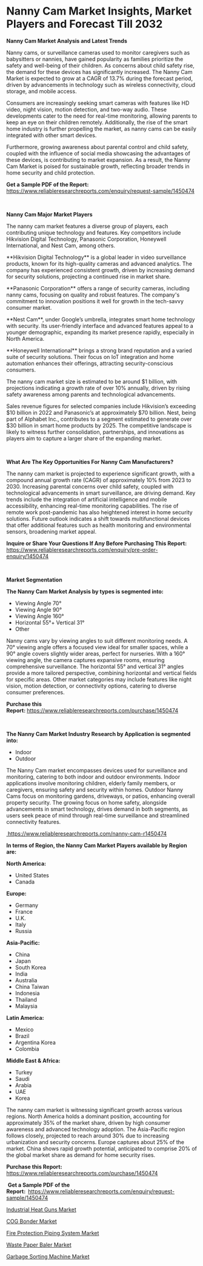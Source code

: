 <p><h1>Nanny Cam Market Insights, Market Players and Forecast Till 2032</h1></p><p><strong>Nanny Cam Market Analysis and Latest Trends</strong></p>
<p><p>Nanny cams, or surveillance cameras used to monitor caregivers such as babysitters or nannies, have gained popularity as families prioritize the safety and well-being of their children. As concerns about child safety rise, the demand for these devices has significantly increased. The Nanny Cam Market is expected to grow at a CAGR of 13.7% during the forecast period, driven by advancements in technology such as wireless connectivity, cloud storage, and mobile access. </p><p>Consumers are increasingly seeking smart cameras with features like HD video, night vision, motion detection, and two-way audio. These developments cater to the need for real-time monitoring, allowing parents to keep an eye on their children remotely. Additionally, the rise of the smart home industry is further propelling the market, as nanny cams can be easily integrated with other smart devices.</p><p>Furthermore, growing awareness about parental control and child safety, coupled with the influence of social media showcasing the advantages of these devices, is contributing to market expansion. As a result, the Nanny Cam Market is poised for sustainable growth, reflecting broader trends in home security and child protection.</p></p>
<p><strong>Get a Sample PDF of the Report:&nbsp;</strong> <a href="https://www.reliableresearchreports.com/enquiry/request-sample/1450474?utm_campaign=31&utm_medium=2&utm_source=Github&utm_content=ia&utm_term=11042025&utm_id=nanny-cam">https://www.reliableresearchreports.com/enquiry/request-sample/1450474</a></p>
<p>&nbsp;</p>
<p><strong>Nanny Cam Major Market Players</strong></p>
<p><p>The nanny cam market features a diverse group of players, each contributing unique technology and features. Key competitors include Hikvision Digital Technology, Panasonic Corporation, Honeywell International, and Nest Cam, among others. </p><p>**Hikvision Digital Technology** is a global leader in video surveillance products, known for its high-quality cameras and advanced analytics. The company has experienced consistent growth, driven by increasing demand for security solutions, projecting a continued rise in market share.</p><p>**Panasonic Corporation** offers a range of security cameras, including nanny cams, focusing on quality and robust features. The company's commitment to innovation positions it well for growth in the tech-savvy consumer market.</p><p>**Nest Cam**, under Google’s umbrella, integrates smart home technology with security. Its user-friendly interface and advanced features appeal to a younger demographic, expanding its market presence rapidly, especially in North America.</p><p>**Honeywell International** brings a strong brand reputation and a varied suite of security solutions. Their focus on IoT integration and home automation enhances their offerings, attracting security-conscious consumers.</p><p>The nanny cam market size is estimated to be around $1 billion, with projections indicating a growth rate of over 10% annually, driven by rising safety awareness among parents and technological advancements. </p><p>Sales revenue figures for selected companies include Hikvision’s exceeding $10 billion in 2022 and Panasonic’s at approximately $70 billion. Nest, being part of Alphabet Inc., contributes to a segment estimated to generate over $30 billion in smart home products by 2025. The competitive landscape is likely to witness further consolidation, partnerships, and innovations as players aim to capture a larger share of the expanding market.</p></p>
<p>&nbsp;</p>
<p><strong>What Are The Key Opportunities For Nanny Cam Manufacturers?</strong></p>
<p><p>The nanny cam market is projected to experience significant growth, with a compound annual growth rate (CAGR) of approximately 10% from 2023 to 2030. Increasing parental concerns over child safety, coupled with technological advancements in smart surveillance, are driving demand. Key trends include the integration of artificial intelligence and mobile accessibility, enhancing real-time monitoring capabilities. The rise of remote work post-pandemic has also heightened interest in home security solutions. Future outlook indicates a shift towards multifunctional devices that offer additional features such as health monitoring and environmental sensors, broadening market appeal.</p></p>
<p><strong>Inquire or Share Your Questions If Any Before Purchasing This Report:</strong> <a href="https://www.reliableresearchreports.com/enquiry/pre-order-enquiry/1450474?utm_campaign=31&utm_medium=2&utm_source=Github&utm_content=ia&utm_term=11042025&utm_id=nanny-cam">https://www.reliableresearchreports.com/enquiry/pre-order-enquiry/1450474</a></p>
<p>&nbsp;</p>
<p><strong>Market Segmentation</strong></p>
<p><strong>The Nanny Cam Market Analysis by types is segmented into:</strong></p>
<p><ul><li>Viewing Angle 70°</li><li>Viewing Angle 90°</li><li>Viewing Angle 160°</li><li>Horizontal 55°+ Vertical 31°</li><li>Other</li></ul></p>
<p><p>Nanny cams vary by viewing angles to suit different monitoring needs. A 70° viewing angle offers a focused view ideal for smaller spaces, while a 90° angle covers slightly wider areas, perfect for nurseries. With a 160° viewing angle, the camera captures expansive rooms, ensuring comprehensive surveillance. The horizontal 55° and vertical 31° angles provide a more tailored perspective, combining horizontal and vertical fields for specific areas. Other market categories may include features like night vision, motion detection, or connectivity options, catering to diverse consumer preferences.</p></p>
<p><strong>Purchase this Report:&nbsp;</strong><a href="https://www.reliableresearchreports.com/purchase/1450474?utm_campaign=31&utm_medium=2&utm_source=Github&utm_content=ia&utm_term=11042025&utm_id=nanny-cam">https://www.reliableresearchreports.com/purchase/1450474</a></p>
<p>&nbsp;</p>
<p><strong>The Nanny Cam Market Industry Research by Application is segmented into:</strong></p>
<p><ul><li>Indoor</li><li>Outdoor</li></ul></p>
<p><p>The Nanny Cam market encompasses devices used for surveillance and monitoring, catering to both indoor and outdoor environments. Indoor applications involve monitoring children, elderly family members, or caregivers, ensuring safety and security within homes. Outdoor Nanny Cams focus on monitoring gardens, driveways, or patios, enhancing overall property security. The growing focus on home safety, alongside advancements in smart technology, drives demand in both segments, as users seek peace of mind through real-time surveillance and streamlined connectivity features.</p></p>
<p><a href="https://www.reliableresearchreports.com/nanny-cam-r1450474?utm_campaign=31&utm_medium=2&utm_source=Github&utm_content=ia&utm_term=11042025&utm_id=nanny-cam">&nbsp;https://www.reliableresearchreports.com/nanny-cam-r1450474</a></p>
<p><strong>In terms of Region, the Nanny Cam Market Players available by Region are:</strong></p>
<p>
    <p> <strong> North America: </strong>
        <ul>
            <li>United States</li>
            <li>Canada</li>
        </ul>
        </p> 
    <p> <strong> Europe: </strong>
        <ul>
            <li>Germany</li>
            <li>France</li>
            <li>U.K.</li>
            <li>Italy</li>
            <li>Russia</li>
        </ul>
        </p> 
    <p> <strong> Asia-Pacific: </strong>
        <ul>
            <li>China</li>
            <li>Japan</li>
            <li>South Korea</li>
            <li>India</li>
            <li>Australia</li>
            <li>China Taiwan</li>
            <li>Indonesia</li>
            <li>Thailand</li>
            <li>Malaysia</li>
        </ul>
        </p> 
    <p> <strong> Latin America: </strong>
        <ul>
            <li>Mexico</li>
            <li>Brazil</li>
            <li>Argentina Korea</li>
            <li>Colombia</li>
        </ul>
        </p> 
    <p> <strong> Middle East & Africa: </strong>
        <ul>
            <li>Turkey</li>
            <li>Saudi</li>
            <li>Arabia</li>
            <li>UAE</li>
            <li>Korea</li>
        </ul>
    </p>
    </p>
<p><p>The nanny cam market is witnessing significant growth across various regions. North America holds a dominant position, accounting for approximately 35% of the market share, driven by high consumer awareness and advanced technology adoption. The Asia-Pacific region follows closely, projected to reach around 30% due to increasing urbanization and security concerns. Europe captures about 25% of the market. China shows rapid growth potential, anticipated to comprise 20% of the global market share as demand for home security rises.</p></p>
<p><strong>Purchase this Report: </strong><a href="https://www.reliableresearchreports.com/purchase/1450474?utm_campaign=31&utm_medium=2&utm_source=Github&utm_content=ia&utm_term=11042025&utm_id=nanny-cam">https://www.reliableresearchreports.com/purchase/1450474</a></p>
<p>&nbsp;<strong>Get a Sample PDF of the Report:&nbsp;&nbsp;</strong><a href="https://www.reliableresearchreports.com/enquiry/request-sample/1450474?utm_campaign=31&utm_medium=2&utm_source=Github&utm_content=ia&utm_term=11042025&utm_id=nanny-cam">https://www.reliableresearchreports.com/enquiry/request-sample/1450474</a></p>
<p><strong></strong></p>
<p><p><a href="https://github.com/forgazerbyjt/Market-Research-Report-List-1/blob/main/industrial-heat-guns-market.md?utm_campaign=31&utm_medium=2&utm_source=Github&utm_content=ia&utm_term=11042025&utm_id=nanny-cam">Industrial Heat Guns Market</a></p><p><a href="https://github.com/dovbusmrking/Market-Research-Report-List-1/blob/main/cog-bonder-market.md?utm_campaign=31&utm_medium=2&utm_source=Github&utm_content=ia&utm_term=11042025&utm_id=nanny-cam">COG Bonder Market</a></p><p><a href="https://github.com/pichuaadh0/Market-Research-Report-List-1/blob/main/fire-protection-piping-system-market.md?utm_campaign=31&utm_medium=2&utm_source=Github&utm_content=ia&utm_term=11042025&utm_id=nanny-cam">Fire Protection Piping System Market</a></p><p><a href="https://github.com/lemiranajd/Market-Research-Report-List-1/blob/main/waste-paper-baler-market.md?utm_campaign=31&utm_medium=2&utm_source=Github&utm_content=ia&utm_term=11042025&utm_id=nanny-cam">Waste Paper Baler Market</a></p><p><a href="https://github.com/ogbadujonito22/Market-Research-Report-List-1/blob/main/garbage-sorting-machine-market.md?utm_campaign=31&utm_medium=2&utm_source=Github&utm_content=ia&utm_term=11042025&utm_id=nanny-cam">Garbage Sorting Machine Market</a></p></p>